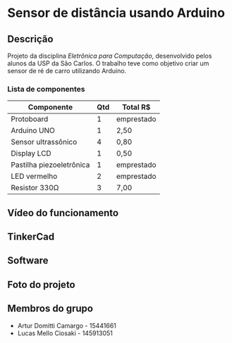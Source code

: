 # Sensor de distância usando Arduino
## Descrição
Projeto da disciplina _Eletrônica para Computação_, desenvolvido pelos alunos da USP da São Carlos.
O trabalho teve como objetivo criar um sensor de ré de carro utilizando Arduino.

### Lista de componentes
| Componente | Qtd | Total R$ |
| ---------- | --- | -------- |
| Protoboard | 1 | emprestado |
| Arduino UNO | 1 | 2,50 |
| Sensor ultrassônico | 4 | 0,80 |
| Display LCD | 1 | 0,50 |
| Pastilha piezoeletrônica | 1 | emprestado |
| LED vermelho | 2 | emprestado |
| Resistor 330Ω | 3 | 7,00 |

## Vídeo do funcionamento

## TinkerCad

## Software

## Foto do projeto

## Membros do grupo
  * Artur Domitti Camargo - 15441661
  * Lucas Mello Ciosaki - 145913051 

